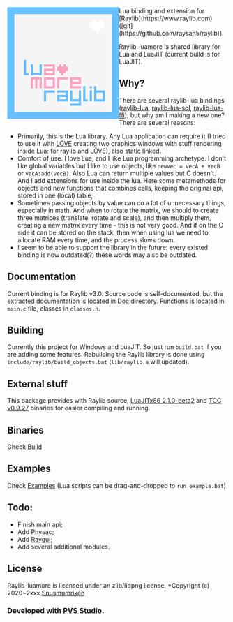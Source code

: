 <img align="left" src="logo/raylib_luamore_256x256.png" width=256>
Lua binding and extension for [Raylib](https://www.raylib.com) ([git](https://github.com/raysan5/raylib)).

Raylib-luamore is shared library for Lua and LuaJIT (current build is for LuaJIT). 

## Why?
There are several raylib-lua bindings 
([raylib-lua](https://github.com/raysan5/raylib-lua), 
[raylib-lua-sol](https://github.com/RobLoach/raylib-lua-sol), 
[raylib-lua-ffi](https://gist.github.com/alexander-matz/f8ee4eb9fdf676203d70c1e5e329a6ec)), 
but why am I making a new one?
There are several reasons:
* Primarily, this is the Lua library. Any Lua application can require it (I tried to use it with [LÖVE](https://love2d.org) creating two graphics windows with stuff rendering inside Lua: for raylib and LÖVE), also static linked.
* Comfort of use. I love Lua, and I like Lua programming archetype. I don't like global variables but I like to use objects, like `newvec = vecA + vecB` or `vecA:add(vecB)`. Also Lua can return multiple values but C doesn't. And I add extensions for use inside the lua. Here some metamethods for objects and new functions that combines calls, keeping the original api, stored in one (local) table;
* Sometimes passing objects by value can do a lot of unnecessary things, especially in math. And when to rotate the matrix, we should to create three matrices (translate, rotate and scale), and then multiply them, creating a new matrix every time - this is not very good. And if on the C side it can be stored on the stack, then when using lua we need to allocate RAM every time, and the process slows down.
* I seem to be able to support the library in the future: every existed binding is now outdated(?) these words may also be outdated.

## Documentation
Current binding is for Raylib v3.0. Source code is self-documented, but the extracted documentation is located in [Doc](doc) directory.
Functions is located in `main.c` file, classes in `classes.h`.

## Building
Currently this project for Windows and LuaJIT. So just run `build.bat` if you are adding some features.
Rebuilding the Raylib library is done using `include/raylib/build_objects.bat` (`lib/raylib.a` will updated).

## External stuff
This package provides with Raylib source, [LuaJITx86 2.1.0-beta2](http://luajit.org) and [TCC v0.9.27](https://bellard.org/tcc/) binaries for easier compiling and running.

## Binaries
Check [Build](build)

## Examples
Check [Examples](build/examples) (Lua scripts can be drag-and-dropped to `run_example.bat`)

## Todo:
* Finish main api;
* Add Physac;
* Add [Raygui](https://github.com/raysan5/raygui);
* Add several additional modules.

## License
Raylib-luamore is licensed under an zlib/libpng license.
*Copyright (c) 2020~2xxx [Snusmumriken](@HDPLocust)

### Developed with [PVS Studio](https://www.viva64.com/en/pvs-studio/).